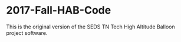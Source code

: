 # 2017-Fall-HAB-Code


This is the original version of the SEDS TN Tech High Altitude Balloon project software.
